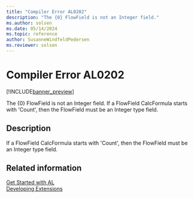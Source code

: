 ```yaml
---
title: "Compiler Error AL0202"
description: "The {0} FlowField is not an Integer field."
ms.author: solsen
ms.date: 05/14/2024
ms.topic: reference
author: SusanneWindfeldPedersen
ms.reviewer: solsen
---
```

[//]: # (START>DO_NOT_EDIT)
[//]: # (IMPORTANT:Do not edit any of the content between here and the END>DO_NOT_EDIT.)
[//]: # (Any modifications should be made in the .xml files in the ModernDev repo.)
# Compiler Error AL0202

[!INCLUDE[banner_preview](../includes/banner_preview.md)]

The {0} FlowField is not an Integer field. If a FlowField CalcFormula starts with 'Count', then the FlowField must be an Integer type field.


## Description
If a FlowField CalcFormula starts with 'Count', then the FlowField must be an Integer type field.  

[//]: # (IMPORTANT: END>DO_NOT_EDIT)
## Related information  
[Get Started with AL](../devenv-get-started.md)  
[Developing Extensions](../devenv-dev-overview.md)  